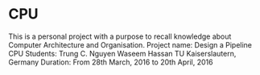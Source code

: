 # CPU
This is a personal project with a purpose to recall knowledge about Computer Architecture and Organisation.
Project name: Design a Pipeline CPU
Students: 
      Trung C. Nguyen
      Waseem Hassan
TU Kaiserslautern, Germany
Duration: From 28th March, 2016 to 20th April, 2016
